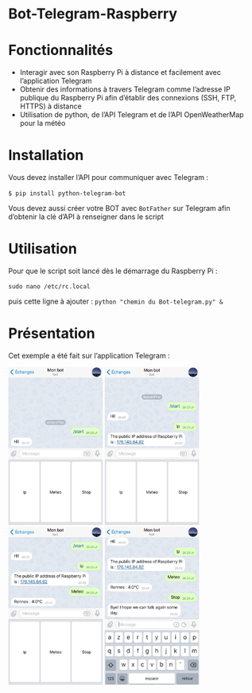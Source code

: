 <!DOCTYPE html>
<html>

<head>
  <meta charset="utf-8">
  <meta name="viewport" content="width=device-width, initial-scale=1.0">
  <link rel="stylesheet" href="https://stackedit.io/style.css" />
</head>

<body class="stackedit">
  <div class="stackedit__html"><h1 id="bot-telegram-raspberry">Bot-Telegram-Raspberry</h1>
<h1 id="fonctionnalités">Fonctionnalités</h1>
<ul>
<li>Interagir avec son Raspberry Pi à distance et facilement avec l’application Telegram</li>
<li>Obtenir des informations à travers Telegram comme l’adresse IP publique du Raspberry Pi afin d’établir des connexions (SSH, FTP, HTTPS) à distance</li>
<li>Utilisation de python, de l’API Telegram et de l’API OpenWeatherMap pour la météo</li>
</ul>
<h1 id="installation">Installation</h1>
<p>Vous devez installer l’API pour communiquer avec Telegram :</p>
<p><code>$ pip install python-telegram-bot</code></p>
<p>Vous devez aussi créer votre BOT avec <code>BotFather</code> sur Telegram afin d’obtenir la clé d’API à renseigner dans le script</p>
<h1 id="utilisation">Utilisation</h1>
<p>Pour que le script soit lancé dès le démarrage du Raspberry Pi :</p>
<pre><code>sudo nano /etc/rc.local
</code></pre>
<p>puis cette ligne à ajouter : <code>python "chemin du Bot-telegram.py" &amp;</code></p>
<h1 id="présentation">Présentation</h1>
<p>Cet exemple a été fait sur l’application Telegram :</p>
<p><img src="images/image1.jpg" alt="" width="190"> <img src="images/image2.jpg" alt="" width="190"> <img src="images/image3.jpg" alt="" width="190"> <img src="images/image4.jpg" alt="" width="190"></p>
</div>
</body>

</html>

